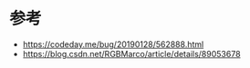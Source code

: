 
# 参考
- https://codeday.me/bug/20190128/562888.html
- https://blog.csdn.net/RGBMarco/article/details/89053678

